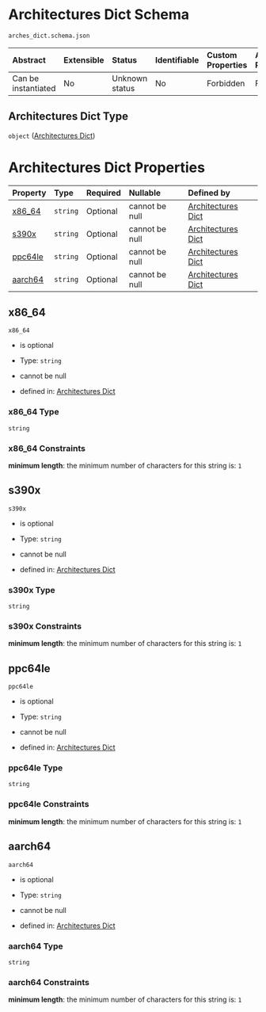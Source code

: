 # Architectures Dict Schema

```txt
arches_dict.schema.json
```



| Abstract            | Extensible | Status         | Identifiable | Custom Properties | Additional Properties | Access Restrictions | Defined In                                                                        |
| :------------------ | :--------- | :------------- | :----------- | :---------------- | :-------------------- | :------------------ | :-------------------------------------------------------------------------------- |
| Can be instantiated | No         | Unknown status | No           | Forbidden         | Forbidden             | none                | [arches\_dict.schema.json](../out/arches_dict.schema.json "open original schema") |

## Architectures Dict Type

`object` ([Architectures Dict](arches_dict.md))

# Architectures Dict Properties

| Property            | Type     | Required | Nullable       | Defined by                                                                                            |
| :------------------ | :------- | :------- | :------------- | :---------------------------------------------------------------------------------------------------- |
| [x86\_64](#x86_64)  | `string` | Optional | cannot be null | [Architectures Dict](arches_dict-properties-x86_64.md "arches_dict.schema.json#/properties/x86_64")   |
| [s390x](#s390x)     | `string` | Optional | cannot be null | [Architectures Dict](arches_dict-properties-s390x.md "arches_dict.schema.json#/properties/s390x")     |
| [ppc64le](#ppc64le) | `string` | Optional | cannot be null | [Architectures Dict](arches_dict-properties-ppc64le.md "arches_dict.schema.json#/properties/ppc64le") |
| [aarch64](#aarch64) | `string` | Optional | cannot be null | [Architectures Dict](arches_dict-properties-aarch64.md "arches_dict.schema.json#/properties/aarch64") |

## x86\_64



`x86_64`

*   is optional

*   Type: `string`

*   cannot be null

*   defined in: [Architectures Dict](arches_dict-properties-x86_64.md "arches_dict.schema.json#/properties/x86_64")

### x86\_64 Type

`string`

### x86\_64 Constraints

**minimum length**: the minimum number of characters for this string is: `1`

## s390x



`s390x`

*   is optional

*   Type: `string`

*   cannot be null

*   defined in: [Architectures Dict](arches_dict-properties-s390x.md "arches_dict.schema.json#/properties/s390x")

### s390x Type

`string`

### s390x Constraints

**minimum length**: the minimum number of characters for this string is: `1`

## ppc64le



`ppc64le`

*   is optional

*   Type: `string`

*   cannot be null

*   defined in: [Architectures Dict](arches_dict-properties-ppc64le.md "arches_dict.schema.json#/properties/ppc64le")

### ppc64le Type

`string`

### ppc64le Constraints

**minimum length**: the minimum number of characters for this string is: `1`

## aarch64



`aarch64`

*   is optional

*   Type: `string`

*   cannot be null

*   defined in: [Architectures Dict](arches_dict-properties-aarch64.md "arches_dict.schema.json#/properties/aarch64")

### aarch64 Type

`string`

### aarch64 Constraints

**minimum length**: the minimum number of characters for this string is: `1`
